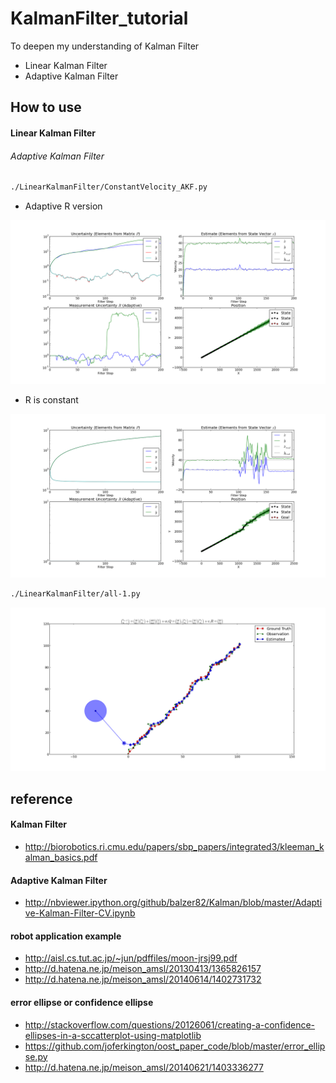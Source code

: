 KalmanFilter_tutorial
=====================

To deepen my understanding of Kalman Filter

- Linear Kalman Filter
- Adaptive Kalman Filter

## How to use

#### Linear Kalman Filter

###### Adaptive Kalman Filter

```bash
./LinearKalmanFilter/ConstantVelocity_AKF.py
```

- Adaptive R version

![Alt Text](https://github.com/eisoku9618/KalmanFilter_tutorial/raw/master/image/LKF/ConstantVelocity_AKF.png)

- R is constant

![Alt Text](https://github.com/eisoku9618/KalmanFilter_tutorial/raw/master/image/LKF/ConstantVelocity_LKF.png)

```bash
./LinearKalmanFilter/all-1.py
```

![Alt Text](https://github.com/eisoku9618/KalmanFilter_tutorial/raw/master/image/LKF/all-1.png)


## reference

#### Kalman Filter
- http://biorobotics.ri.cmu.edu/papers/sbp_papers/integrated3/kleeman_kalman_basics.pdf

#### Adaptive Kalman Filter
- http://nbviewer.ipython.org/github/balzer82/Kalman/blob/master/Adaptive-Kalman-Filter-CV.ipynb

#### robot application example
- http://aisl.cs.tut.ac.jp/~jun/pdffiles/moon-jrsj99.pdf
- http://d.hatena.ne.jp/meison_amsl/20130413/1365826157
- http://d.hatena.ne.jp/meison_amsl/20140614/1402731732

#### error ellipse or confidence ellipse
- http://stackoverflow.com/questions/20126061/creating-a-confidence-ellipses-in-a-sccatterplot-using-matplotlib
- https://github.com/joferkington/oost_paper_code/blob/master/error_ellipse.py
- http://d.hatena.ne.jp/meison_amsl/20140621/1403336277
